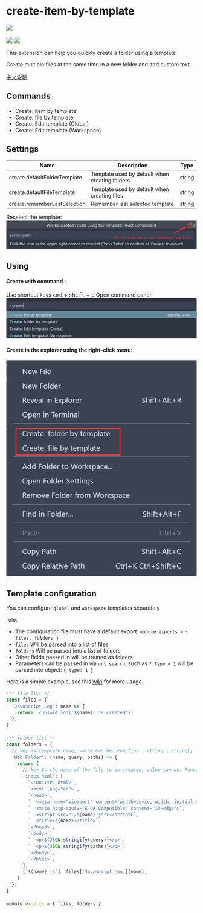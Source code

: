 # create-item-by-template
[![](https://vsmarketplacebadge.apphb.com/version/lanten.create-item-by-template.svg)](https://marketplace.visualstudio.com/items?itemName=lanten.create-item-by-template)
<!-- [![](https://vsmarketplacebadge.apphb.com/rating-star/lanten.create-item-by-template.svg)](https://marketplace.visualstudio.com/items?itemName=lanten.create-item-by-template) -->
[![](https://vsmarketplacebadge.apphb.com/installs/lanten.create-item-by-template.svg)](https://marketplace.visualstudio.com/items?itemName=lanten.create-item-by-template)
[![](https://vsmarketplacebadge.apphb.com/trending-monthly/lanten.create-item-by-template.svg)](https://marketplace.visualstudio.com/items?itemName=lanten.create-item-by-template)


This extension can help you quickly create a folder using a template

Create multiple files at the same time in a new folder and add custom text

[中文说明](./README.zh-cn.md)


## Commands

- Create: item by template
- Create: file by template
- Create: Edit template (Global)
- Create: Edit template (Workspace)


## Settings

| Name                         | Description                                    | Type   |
| ---------------------------- | ---------------------------------------------- | ------ |
| create.defaultFolderTemplate | Template used by default when creating folders | string |
| create.defaultFileTemplate   | Template used by default when creating files   | string |
| create.rememberLastSelection | Remember last selected template                | string |

Reselect the template:
![](assets/doc-img/en/reselect-template.png)

## Using

#### Create with command :
Use shortcut keys <kbd>cmd</kbd> + <kbd>shift</kbd> + <kbd>p</kbd> Open command panel
![](./assets/doc-img/en/cmds.png)

#### Create in the explorer using the right-click menu:
![](./assets/doc-img/en/right-click.png)


## Template configuration

You can configure `global` and `workspace` templates separately

rule:

- The configuration file must have a default export: `module.exports = { files, folders }`
- `files` Will be parsed into a list of files
- `folders` Will be parsed into a list of folders
- Other fields passed in will be treated as folders
- Parameters can be passed in via `url search`, such as `? Type = 1` will be parsed into object: `{ type: 1 }`

Here is a simple example, see this [wiki](https://github.com/lanten/create-item-by-template/wiki/Template-Example) for more usage

```js
/** file list */
const files = {
  'Javascript Log': name => {
    return `console.log('${name}: is created')`
  },
}

/** folder list */
const folders = {
  // key is template name, value Can be: Function | string | string[]
  'Web Folder': (name, query, paths) => {
    return {
      // key Is the name of the file to be created, value can be: Function | string | string[]
      'index.html': [
        `<!DOCTYPE html>`,
        `<html lang="en">`,
        `<head>`,
        `  <meta name="viewport" content="width=device-width, initial-scale=1.0">`,
        `  <meta http-equiv="X-UA-Compatible" content="ie=edge">`,
        `  <script src="./${name}.js"></script>`,
        `  <title>${name}</title>`,
        `</head>`,
        `<body>`,
        `  <p>${JSON.stringify(query)}</p>`,
        `  <p>${JSON.stringify(paths)}</p>`,
        `</body>`,
        `</html>`,
      ],
      [`${name}.js`]: files['Javascript Log'](name),
    }
  },
}

module.exports = { files, folders }
```
